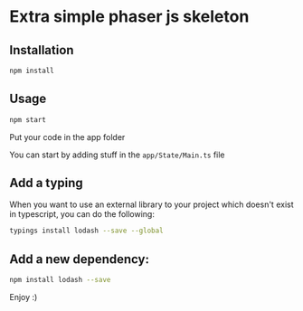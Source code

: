 # Extra simple phaser js skeleton

## Installation

```bash
npm install
```

## Usage

```bash
npm start
```

Put your code in the app folder

You can start by adding stuff in the `app/State/Main.ts` file

## Add a typing

When you want to use an external library to your project which doesn't exist in typescript, you can do the following:

```bash
typings install lodash --save --global
```

## Add a new dependency:

```bash
npm install lodash --save
```

Enjoy :)
